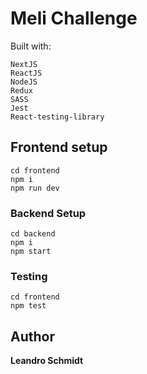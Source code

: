 # Meli Challenge

Built with:
```
NextJS
ReactJS
NodeJS
Redux
SASS
Jest
React-testing-library
```

## Frontend setup

```
cd frontend
npm i
npm run dev
```

### Backend Setup

```
cd backend
npm i
npm start
```

### Testing

```
cd frontend
npm test
```

## Author

**Leandro Schmidt**